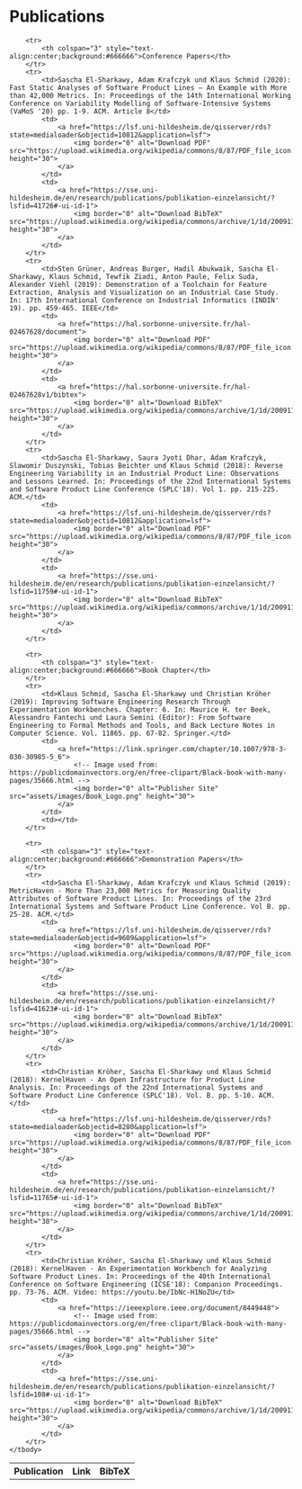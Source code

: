 # Publications
<table>
	<tbody>
		<tr>
			<th>Publication</th>
			<th>Link</th>
			<th>BibTeX</th>
		</tr>
		
		<tr>
			<th colspan="3" style="text-align:center;background:#666666">Conference Papers</th>
		</tr>
		<tr>
			<td>Sascha El-Sharkawy, Adam Krafczyk und Klaus Schmid (2020): Fast Static Analyses of Software Product Lines – An Example with More than 42,000 Metrics. In: Proceedings of the 14th International Working Conference on Variability Modelling of Software-Intensive Systems (VaMoS '20) pp. 1-9. ACM. Article 8</td>
			<td>
				<a href="https://lsf.uni-hildesheim.de/qisserver/rds?state=medialoader&objectid=10812&application=lsf">
					<img border="0" alt="Download PDF" src="https://upload.wikimedia.org/wikipedia/commons/8/87/PDF_file_icon.svg" height="30">
				</a>
		    </td>
			<td>
				<a href="https://sse.uni-hildesheim.de/en/research/publications/publikation-einzelansicht/?lsfid=41726#-ui-id-1">
					<img border="0" alt="Download BibTeX" src="https://upload.wikimedia.org/wikipedia/commons/archive/1/1d/20091129153238%21P_literature.svg" height="30">
				</a>
			</td>
		</tr>
		<tr>
			<td>Sten Grüner, Andreas Burger, Hadil Abukwaik, Sascha El-Sharkawy, Klaus Schmid, Tewfik Ziadi, Anton Paule, Felix Suda, Alexander Viehl (2019): Demonstration of a Toolchain for Feature Extraction, Analysis and Visualization on an Industrial Case Study. In: 17th International Conference on Industrial Informatics (INDIN' 19). pp. 459-465. IEEE</td>
			<td>
				<a href="https://hal.sorbonne-universite.fr/hal-02467628/document">
					<img border="0" alt="Download PDF" src="https://upload.wikimedia.org/wikipedia/commons/8/87/PDF_file_icon.svg" height="30">
				</a>
		    </td>
			<td>
				<a href="https://hal.sorbonne-universite.fr/hal-02467628v1/bibtex">
					<img border="0" alt="Download BibTeX" src="https://upload.wikimedia.org/wikipedia/commons/archive/1/1d/20091129153238%21P_literature.svg" height="30">
				</a>
			</td>
		</tr>
		<tr>
			<td>Sascha El-Sharkawy, Saura Jyoti Dhar, Adam Krafczyk, Slawomir Duszynski, Tobias Beichter und Klaus Schmid (2018): Reverse Engineering Variability in an Industrial Product Line: Observations and Lessons Learned. In: Proceedings of the 22nd International Systems and Software Product Line Conference (SPLC'18). Vol 1. pp. 215-225. ACM.</td>
			<td>
				<a href="https://lsf.uni-hildesheim.de/qisserver/rds?state=medialoader&objectid=10812&application=lsf">
					<img border="0" alt="Download PDF" src="https://upload.wikimedia.org/wikipedia/commons/8/87/PDF_file_icon.svg" height="30">
				</a>
		    </td>
			<td>
				<a href="https://sse.uni-hildesheim.de/en/research/publications/publikation-einzelansicht/?lsfid=11759#-ui-id-1">
					<img border="0" alt="Download BibTeX" src="https://upload.wikimedia.org/wikipedia/commons/archive/1/1d/20091129153238%21P_literature.svg" height="30">
				</a>
			</td>
		</tr>
		
		<tr>
			<th colspan="3" style="text-align:center;background:#666666">Book Chapter</th>
		</tr>
		<tr>
			<td>Klaus Schmid, Sascha El-Sharkawy und Christian Kröher (2019): Improving Software Engineering Research Through Experimentation Workbenches. Chapter: 6. In: Maurice H. ter Beek, Alessandro Fantechi und Laura Semini (Editor): From Software Engineering to Formal Methods and Tools, and Back Lecture Notes in Computer Science. Vol. 11865. pp. 67-82. Springer.</td>
			<td>
				<a href="https://link.springer.com/chapter/10.1007/978-3-030-30985-5_6">
				    <!-- Image used from: https://publicdomainvectors.org/en/free-clipart/Black-book-with-many-pages/35666.html -->
					<img border="0" alt="Publisher Site" src="assets/images/Book_Logo.png" height="30">
				</a>
		    </td>
		    <td></td>
		</tr>
		
		<tr>
			<th colspan="3" style="text-align:center;background:#666666">Demonstration Papers</th>
		</tr>
		<tr>
			<td>Sascha El-Sharkawy, Adam Krafczyk und Klaus Schmid (2019): MetricHaven - More Than 23,000 Metrics for Measuring Quality Attributes of Software Product Lines. In: Proceedings of the 23rd International Systems and Software Product Line Conference. Vol B. pp. 25-28. ACM.</td>
			<td>
				<a href="https://lsf.uni-hildesheim.de/qisserver/rds?state=medialoader&objectid=9609&application=lsf">
					<img border="0" alt="Download PDF" src="https://upload.wikimedia.org/wikipedia/commons/8/87/PDF_file_icon.svg" height="30">
				</a>
			</td>
			<td>
				<a href="https://sse.uni-hildesheim.de/en/research/publications/publikation-einzelansicht/?lsfid=41623#-ui-id-1">
					<img border="0" alt="Download BibTeX" src="https://upload.wikimedia.org/wikipedia/commons/archive/1/1d/20091129153238%21P_literature.svg" height="30">
				</a>
			</td>
		</tr>
		<tr>
			<td>Christian Kröher, Sascha El-Sharkawy und Klaus Schmid (2018): KernelHaven - An Open Infrastructure for Product Line Analysis. In: Proceedings of the 22nd International Systems and Software Product Line Conference (SPLC'18). Vol. B. pp. 5-10. ACM.</td>
			<td>
				<a href="https://lsf.uni-hildesheim.de/qisserver/rds?state=medialoader&objectid=8280&application=lsf">
					<img border="0" alt="Download PDF" src="https://upload.wikimedia.org/wikipedia/commons/8/87/PDF_file_icon.svg" height="30">
				</a>
			</td>
			<td>
				<a href="https://sse.uni-hildesheim.de/en/research/publications/publikation-einzelansicht/?lsfid=11765#-ui-id-1">
					<img border="0" alt="Download BibTeX" src="https://upload.wikimedia.org/wikipedia/commons/archive/1/1d/20091129153238%21P_literature.svg" height="30">
				</a>
			</td>
		</tr>
		<tr>
			<td>Christian Kröher, Sascha El-Sharkawy und Klaus Schmid (2018): KernelHaven - An Experimentation Workbench for Analyzing Software Product Lines. In: Proceedings of the 40th International Conference on Software Engineering (ICSE'18): Companion Proceedings. pp. 73-76. ACM. Video: https://youtu.be/IbNc-H1NoZU</td>
			<td>
				<a href="https://ieeexplore.ieee.org/document/8449448">
				    <!-- Image used from: https://publicdomainvectors.org/en/free-clipart/Black-book-with-many-pages/35666.html -->
					<img border="0" alt="Publisher Site" src="assets/images/Book_Logo.png" height="30">
				</a>
			</td>
			<td>
				<a href="https://sse.uni-hildesheim.de/en/research/publications/publikation-einzelansicht/?lsfid=108#-ui-id-1">
					<img border="0" alt="Download BibTeX" src="https://upload.wikimedia.org/wikipedia/commons/archive/1/1d/20091129153238%21P_literature.svg" height="30">
				</a>
			</td>
		</tr>
	</tbody>
</table>